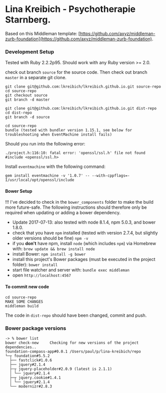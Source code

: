 # Lina Kreibich - Psychotherapie Starnberg.
Based on this Middleman template: [https://github.com/axyz/middleman-zurb-foundation](https://github.com/axyz/middleman-zurb-foundation).

### Development Setup
Tested with Ruby 2.2.2p95. Should work with any Ruby version >= 2.0.

check out branch `source` for the source code. Then check out branch `master` in a separate git clone. 

    git clone git@github.com:lkreibich/lkreibich.github.io.git source-repo
    cd source-repo
    git checkout source
    git branch -d master

    git clone git@github.com:lkreibich/lkreibich.github.io.git dist-repo
    cd dist-repo
    git branch -d source

    cd source-repo
    bundle (tested with bundler version 1.15.1, see below for troubleshooting when EventMachine install fails)

Should you run into the following error:

    ./project.h:116:10: fatal error: 'openssl/ssl.h' file not found
    #include <openssl/ssl.h>

Install `eventmachine` with the following command:

    gem install eventmachine -v '1.0.7' -- --with-cppflags=-I/usr/local/opt/openssl/include


#### Bower Setup

!!! I've decided to check in the `bower_components` folder to make the build more future-safe. The following instructions should therefore only be required when updating or adding a bower dependency.

+ Update 2017-07-13: also tested with node 8.1.4, npm 5.0.3, and bower 1.8.0.
+ check that you have `npm` installed (tested with version 2.7.4, but slightly older versions should be fine)
  `npm -v`
+ if you **don't** have npm, install `node` (which includes `npm`) via Homebrew with: `brew update && brew install node`
+ install Bower:
  `npm install -g bower`
+ install this project's Bower packages (must be executed in the project folder):
  `bower install`
+ start file watcher and server with:
  `bundle exec middleman`
+ open `http://localhost:4567`

#### To commit new code

    cd source-repo
    MAKE SOME CHANGES
    middleman build

The code in `dist-repo` should have been changed, commit and push.



### Bower package versions

```
-> % bower list
bower check-new     Checking for new versions of the project dependencies..
foundation-compass-app#0.0.1 /Users/paul/p/lina-kreibich/repo
└─┬ foundation#5.5.2
  ├── fastclick#1.0.6
  ├── jquery#2.1.4
  ├─┬ jquery-placeholder#2.0.9 (latest is 2.1.1)
  │ └── jquery#2.1.4
  ├─┬ jquery.cookie#1.4.1
  │ └── jquery#2.1.4
  └── modernizr#2.8.3
```
